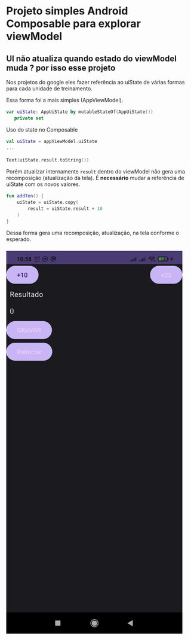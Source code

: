 # Projeto simples Android Composable para explorar viewModel


## UI não atualiza quando estado do viewModel muda ? por isso esse projeto
Nos projetos do google eles fazer referência ao uiState de várias formas para cada unidade de treinamento.

Essa forma foi a mais simples (AppViewModel).
```kotlin
var uiState: AppUiState by mutableStateOf(AppUiState())
   private set
```

Uso do state no Composable
```kotlin
val uiState = appViewModel.uiState
...

Text(uiState.result.toString())
```

Porém atualizar internamente `result` dentro do viewModel não gera uma recomposição (atualização da tela). É **necessário** mudar a referência de uiState com os novos valores.

```kotlin
fun addTen() {
    uiState = uiState.copy(
        result = uiState.result + 10
    )
}
```
Dessa forma gera uma recomposição, atualização, na tela conforme o esperado.


### ![print-screen](./print.jpeg)

